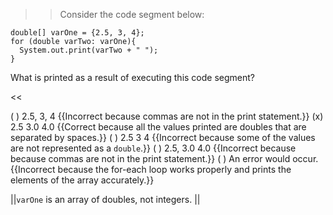 >>Consider the code segment below:
<pre><code class="java language-java">double[] varOne = {2.5, 3, 4};
for (double varTwo: varOne){
  System.out.print(varTwo + " ");
}
</code></pre>
<p>What is printed as a result of executing this code segment?</p> <<

( ) 2.5, 3, 4 {{Incorrect because commas are not in the print statement.}}
(x) 2.5 3.0 4.0 {{Correct because all the values printed are doubles that are separated by spaces.}}
( ) 2.5 3 4 {{Incorrect because some of the values are not represented as a <code>double</code>.}}
( ) 2.5, 3.0 4.0 {{Incorrect because because commas are not in the print statement.}}
( ) An error would occur. {{Incorrect because the for-each loop works properly and prints the elements of the array accurately.}}

||<code>varOne</code> is an array of doubles, not integers. ||
